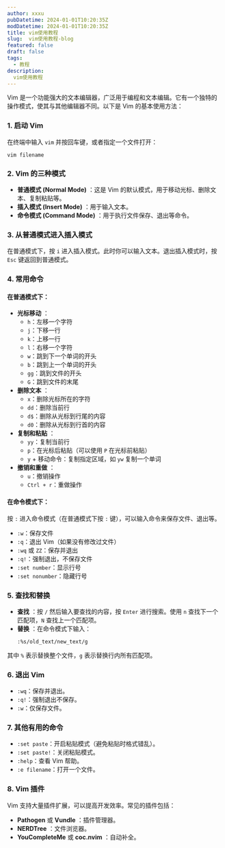 ```yaml
---
author: xxxu
pubDatetime: 2024-01-01T10:20:35Z
modDatetime: 2024-01-01T10:20:35Z
title: vim使用教程
slug:  vim使用教程-blog
featured: false
draft: false
tags:
  - 教程
description:
  vim使用教程
---
```


Vim 是一个功能强大的文本编辑器，广泛用于编程和文本编辑。它有一个独特的操作模式，使其与其他编辑器不同。以下是 Vim 的基本使用方法：

### 1. **启动 Vim**

在终端中输入 `vim` 并按回车键，或者指定一个文件打开：

```
vim filename
```

### 2. **Vim 的三种模式**

* **普通模式 (Normal Mode)** ：这是 Vim 的默认模式，用于移动光标、删除文本、复制粘贴等。
* **插入模式 (Insert Mode)** ：用于输入文本。
* **命令模式 (Command Mode)** ：用于执行文件保存、退出等命令。

### 3. **从普通模式进入插入模式**

在普通模式下，按 `i` 进入插入模式。此时你可以输入文本。退出插入模式时，按 `Esc` 键返回到普通模式。

### 4. **常用命令**

#### 在普通模式下：

* **光标移动** ：
  * `h`：左移一个字符
  * `j`：下移一行
  * `k`：上移一行
  * `l`：右移一个字符
  * `w`：跳到下一个单词的开头
  * `b`：跳到上一个单词的开头
  * `gg`：跳到文件的开头
  * `G`：跳到文件的末尾
* **删除文本** ：
  * `x`：删除光标所在的字符
  * `dd`：删除当前行
  * `d$`：删除从光标到行尾的内容
  * `d0`：删除从光标到行首的内容
* **复制和粘贴** ：
  * `yy`：复制当前行
  * `p`：在光标后粘贴（可以使用 `P` 在光标前粘贴）
  * `y` + 移动命令：复制指定区域，如 `yw` 复制一个单词
* **撤销和重做** ：
  * `u`：撤销操作
  * `Ctrl + r`：重做操作

#### 在命令模式下：

按 `:` 进入命令模式（在普通模式下按 `:` 键），可以输入命令来保存文件、退出等。

* `:w`：保存文件
* `:q`：退出 Vim（如果没有修改过文件）
* `:wq` 或 `ZZ`：保存并退出
* `:q!`：强制退出，不保存文件
* `:set number`：显示行号
* `:set nonumber`：隐藏行号

### 5. **查找和替换**

* **查找** ：按 `/` 然后输入要查找的内容，按 `Enter` 进行搜索。使用 `n` 查找下一个匹配项，`N` 查找上一个匹配项。
* **替换** ：在命令模式下输入：
  ```
  :%s/old_text/new_text/g
  ```

其中 `%` 表示替换整个文件，`g` 表示替换行内所有匹配项。

### 6. **退出 Vim**

* `:wq`：保存并退出。
* `:q!`：强制退出不保存。
* `:w`：仅保存文件。

### 7. **其他有用的命令**

* `:set paste`：开启粘贴模式（避免粘贴时格式错乱）。
* `:set paste!`：关闭粘贴模式。
* `:help`：查看 Vim 帮助。
* `:e filename`：打开一个文件。

### 8. **Vim 插件**

Vim 支持大量插件扩展，可以提高开发效率。常见的插件包括：

* **Pathogen** 或  **Vundle** ：插件管理器。
* **NERDTree** ：文件浏览器。
* **YouCompleteMe** 或  **coc.nvim** ：自动补全。
